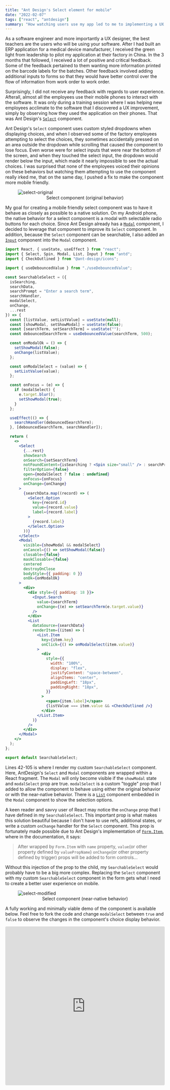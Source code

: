 ```yaml
---
title: "Ant Design's Select element for mobile"
date: "2022-02-07"
tags: ["react", "antdesign"]
summary: "How watching users use my app led to me to implementing a UX improvement on Ant Design's Select component."
---
```


As a software engineer and more importantly a UX designer, the best teachers are the users who will be using your software. After I had built an ERP application for a medical device manufacturer, I received the green light from leadership to pilot my application at their factory in China. In the 3 months that followed, I received a lot of positive and critical feedback. Some of the feedback pertained to them wanting more information printed on the barcode labels for the batches. Other feedback involved adding additional inputs to forms so that they would have better control over the flow of information from work order to work order.

Surprisingly, I did not receive any feedback with regards to user experience. Afterall, almost all the employees use their mobile phones to interact with the software. It was only during a training session where I was helping new employees acclimate to the software that I discovered a UX improvement, simply by observing how they used the application on their phones. That was Ant Design's [`Select`](https://ant.design/components/select/) component.

Ant Design's `Select` component uses custom styled dropdowns when displaying choices, and when I observed some of the factory employees attempting to select the choices, they sometimes accidentally pressed on an area outside the dropdown while scrolling that caused the component to lose focus. Even worse were for select inputs that were near the bottom of the screen, and when they touched the select input, the dropdown would render below the input, which made it nearly impossible to see the actual choices. I was surprised that none of the employees voiced their opinions on these behaviors but watching them attempting to use the component really irked me, that on the same day, I pushed a fix to make the component more mobile friendly.

<figure>
<img src="https://i.imgur.com/VEPkuqL.gif" alt="select-original" class="block mx-auto">
<figcaption align="center">Select component (original behavior)</figcaption>
</figure>

My goal for creating a mobile friendly select component was to have it behave as closely as possible to a native solution. On my Android phone, the native behavior for a select component is a modal with selectable radio buttons for each choice. Since Ant Design already has a [`Modal`](https://ant.design/components/modal/) component, I decided to leverage that component to improve its `Select` component. In addition, because the `Select` component can be searchable, I also added an [`Input`](https://ant.design/components/input/) component into the `Modal` component.

```jsx
import React, { useState, useEffect } from "react";
import { Select, Spin, Modal, List, Input } from "antd";
import { CheckOutlined } from "@ant-design/icons";

import { useDebouncedValue } from "./useDebouncedValue";

const SearchableSelect = ({
  isSearching,
  searchData,
  searchPrompt = "Enter a search term",
  searchHandler,
  modalSelect,
  onChange,
  ...rest
}) => {
  const [listValue, setListValue] = useState(null);
  const [showModal, setShowModal] = useState(false);
  const [searchTerm, setSearchTerm] = useState("");
  const debouncedSearchTerm = useDebouncedValue(searchTerm, 500);

  const onModalOk = () => {
    setShowModal(false);
    onChange(listValue);
  };

  const onModalSelect = (value) => {
    setListValue(value);
  };

  const onFocus = (e) => {
    if (modalSelect) {
      e.target.blur();
      setShowModal(true);
    }
  };

  useEffect(() => {
    searchHandler(debouncedSearchTerm);
  }, [debouncedSearchTerm, searchHandler]);

  return (
    <>
      <Select
        {...rest}
        showSearch
        onSearch={setSearchTerm}
        notFoundContent={isSearching ? <Spin size="small" /> : searchPrompt}
        filterOption={false}
        open={modalSelect ? false : undefined}
        onFocus={onFocus}
        onChange={onChange}
      >
        {searchData.map((record) => (
          <Select.Option
            key={record.id}
            value={record.value}
            label={record.label}
          >
            {record.label}
          </Select.Option>
        ))}
      </Select>
      <Modal
        visible={showModal && modalSelect}
        onCancel={() => setShowModal(false)}
        closable={false}
        maskClosable={false}
        centered
        destroyOnClose
        bodyStyle={{ padding: 0 }}
        onOk={onModalOk}
      >
        <div>
          <div style={{ padding: 18 }}>
            <Input.Search
              value={searchTerm}
              onChange={(e) => setSearchTerm(e.target.value)}
            />
          </div>
          <List
            dataSource={searchData}
            renderItem={(item) => (
              <List.Item
                key={item.key}
                onClick={() => onModalSelect(item.value)}
              >
                <div
                  style={{
                    width: "100%",
                    display: "flex",
                    justifyContent: "space-between",
                    alignItems: "center",
                    paddingLeft: "18px",
                    paddingRight: "18px",
                  }}
                >
                  <span>{item.label}</span>
                  {listValue === item.value && <CheckOutlined />}
                </div>
              </List.Item>
            )}
          />
        </div>
      </Modal>
    </>
  );
};

export default SearchableSelect;
```

Lines 42-105 is where I render my custom `SearchableSelect` component. Here, AntDesign's `Select` and `Modal` components are wrapped within a React fragment. The `Modal` will only become visible if the `showModal` state and `modalSelect` prop are true. `modalSelect` is a custom "toggle" prop that I added to allow the component to behave using either the original behavior or with the near-native behavior. There is a [`List`](https://ant.design/components/list/) component embedded in the `Modal` component to show the selection options.

A keen reader and savvy user of React may notice the `onChange` prop that I have defined in my `SearchableSelect`. This important prop is what makes this solution beautiful because I don't have to use refs, additional states, or write a custom `onChange` handler for the `Select` component. This prop is fortunately made possible due to Ant Design's implementation of [`Form.Item`](https://ant.design/components/form/#Form.Item), where in the documentation, it says:

> After wrapped by `Form.Item` with `name` property, `value`(or other property defined by `valuePropName`) `onChange`(or other property defined by trigger) props will be added to form controls...

Without this injection of the prop to the child, my `SearchableSelect` would probably have to be a big more complex. Replacing the `Select` component with my custom `SearchableSelect` component in the form gets what I need to create a better user experience on mobile.

<figure>
<img src="https://i.imgur.com/7xDvwsl.gif" alt="select-modified" class="block mx-auto">
<figcaption align="center">Select component (near-native behavior)</figcaption>
</figure>

A fully working and minimally viable demo of the component is available below. Feel free to fork the code and change `modalSelect` between `true` and `false` to observe the changes in the component's choice display behavior.

<iframe src="https://codesandbox.io/embed/obfuscated-representation-nhnuq?fontsize=14&hidenavigation=1&theme=dark"
  style="width:100%; height:500px; border:0; border-radius: 4px; overflow:hidden;"
  title="obfuscated-representation"
  allow="accelerometer; ambient-light-sensor; camera; encrypted-media; geolocation; gyroscope; hid; microphone; midi; payment; usb; vr; xr-spatial-tracking"
  sandbox="allow-forms allow-modals allow-popups allow-presentation allow-same-origin allow-scripts"
></iframe>
